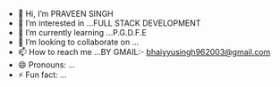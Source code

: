 - 👋 Hi, I’m PRAVEEN SINGH 
- 👀 I’m interested in ...FULL STACK DEVELOPMENT 
- 🌱 I’m currently learning ...P.G.D.F.E
- 💞️ I’m looking to collaborate on ...
- 📫 How to reach me ...BY GMAIL:- bhaiyyusingh962003@gmail.com
- 😄 Pronouns: ...
- ⚡ Fun fact: ...

<!---
Praveensingh963/Praveensingh963 is a ✨ special ✨ repository because its `README.md` (this file) appears on your GitHub profile.
You can click the Preview link to take a look at your changes.
--->
